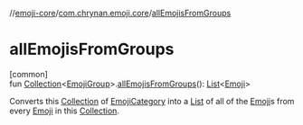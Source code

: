 //[emoji-core](../../index.md)/[com.chrynan.emoji.core](index.md)/[allEmojisFromGroups](all-emojis-from-groups.md)

# allEmojisFromGroups

[common]\
fun [Collection](https://kotlinlang.org/api/latest/jvm/stdlib/kotlin.collections/-collection/index.html)&lt;[EmojiGroup](-emoji-group/index.md)&gt;.[allEmojisFromGroups](all-emojis-from-groups.md)(): [List](https://kotlinlang.org/api/latest/jvm/stdlib/kotlin.collections/-list/index.html)&lt;[Emoji](-emoji/index.md)&gt;

Converts this [Collection](https://kotlinlang.org/api/latest/jvm/stdlib/kotlin.collections/-collection/index.html) of [EmojiCategory](-emoji-category/index.md) into a [List](https://kotlinlang.org/api/latest/jvm/stdlib/kotlin.collections/-list/index.html) of all of the [Emoji](-emoji/index.md)s from every [Emoji](-emoji/index.md) in this [Collection](https://kotlinlang.org/api/latest/jvm/stdlib/kotlin.collections/-collection/index.html).
